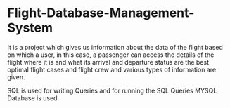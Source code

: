 # Flight-Database-Management-System
It is a project which gives us information about the data of the flight based on which a user, in this case, a passenger can access the details of the flight where it is and what its arrival and departure status are the best optimal flight cases and flight crew and various types of information are given.


SQL is used for writing Queries and for running the SQL Queries MYSQL Database is used 
